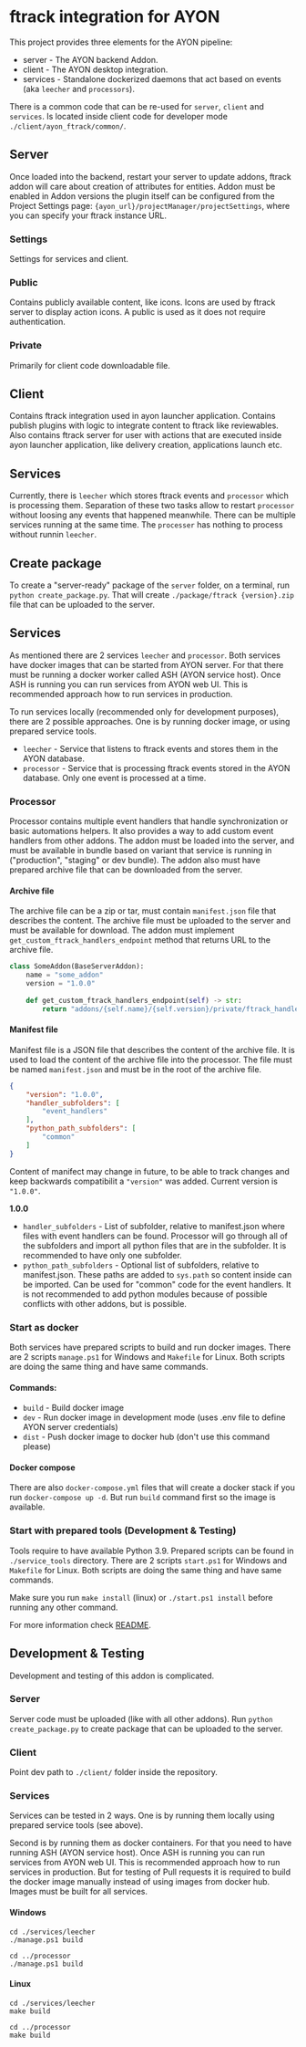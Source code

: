 # ftrack integration for AYON

This project provides three elements for the AYON pipeline:
 * server - The AYON backend Addon.
 * client - The AYON desktop integration.
 * services - Standalone dockerized daemons that act based on events (aka `leecher` and `processors`).

There is a common code that can be re-used for `server`, `client` and `services`. Is located inside client code for developer mode `./client/ayon_ftrack/common/`.

## Server
Once loaded into the backend, restart your server to update addons, ftrack addon will care about creation of attributes for entities. Addon must be enabled in Addon versions the plugin itself can be configured from the Project Settings page: `{ayon_url}/projectManager/projectSettings`, where you can specify your ftrack instance URL.

### Settings
Settings for services and client.

### Public
Contains publicly available content, like icons. Icons are used by ftrack server to display action icons. A public is used as it does not require authentication.

### Private
Primarily for client code downloadable file.

## Client
Contains ftrack integration used in ayon launcher application. Contains publish plugins with logic to integrate content to ftrack like reviewables. Also contains ftrack server for user with actions that are executed inside ayon launcher application, like delivery creation, applications launch etc.

## Services
Currently, there is `leecher` which stores ftrack events and `processor` which is processing them. Separation of these two tasks allow to restart `processor` without loosing any events that happened meanwhile. There can be multiple services running at the same time. The `processer` has nothing to process without runnin `leecher`.

## Create package
To create a "server-ready" package of the `server` folder, on a terminal, run `python create_package.py`. That will create `./package/ftrack {version}.zip` file that can be uploaded to the server.

## Services
As mentioned there are 2 services `leecher` and `processor`. Both services have docker images that can be started from AYON server. For that there must be running a docker worker called ASH (AYON service host). Once ASH is running you can run services from AYON web UI. This is recommended approach how to run services in production.

To run services locally (recommended only for development purposes), there are 2 possible approaches. One is by running docker image, or using prepared service tools.

- `leecher` - Service that listens to ftrack events and stores them in the AYON database.
- `processor` - Service that is processing ftrack events stored in the AYON database. Only one event is processed at a time.

### Processor
Processor contains multiple event handlers that handle synchronization or basic automations helpers. It also provides a way to add custom event handlers from other addons. The addon must be loaded into the server, and must be available in bundle based on variant that service is running in ("production", "staging" or dev bundle).
The addon also must have prepared archive file that can be downloaded from the server.

#### Archive file
The archive file can be a zip or tar, must contain `manifest.json` file that describes the content. The archive file must be uploaded to the server and must be available for download. The addon must implement `get_custom_ftrack_handlers_endpoint` method that returns URL to the archive file.

```python
class SomeAddon(BaseServerAddon):
    name = "some_addon"
    version = "1.0.0"
    
    def get_custom_ftrack_handlers_endpoint(self) -> str:
        return "addons/{self.name}/{self.version}/private/ftrack_handlers.tar.gz"
```

#### Manifest file
Manifest file is a JSON file that describes the content of the archive file. It is used to load the content of the archive file into the processor. The file must be named `manifest.json` and must be in the root of the archive file.

```json
{
    "version": "1.0.0",
    "handler_subfolders": [
        "event_handlers"
    ],
    "python_path_subfolders": [
        "common"
    ]
}
```
Content of manifect may change in future, to be able to track changes and keep backwards compatibilit a `"version"` was added. Current version is `"1.0.0"`.

<b>1.0.0</b>
- `handler_subfolders` - List of subfolder, relative to manifest.json where files with event handlers can be found. Processor will go through all of the subfolders and import all python files that are in the subfolder. It is recommended to have only one subfolder.
- `python_path_subfolders` - Optional list of subfolders, relative to manifest.json. These paths are added to `sys.path` so content inside can be imported. Can be used for "common" code for the event handlers. It is not recommended to add python modules because of possible conflicts with other addons, but is possible.


### Start as docker
Both services have prepared scripts to build and run docker images. There are 2 scripts `manage.ps1` for Windows and `Makefile` for Linux. Both scripts are doing the same thing and have same commands.

#### Commands:
- `build` - Build docker image
- `dev` - Run docker image in development mode (uses .env file to define AYON server credentials)
- `dist` - Push docker image to docker hub (don't use this command please)

#### Docker compose
There are also `docker-compose.yml` files that will create a docker stack if you run `docker-compose up -d`. But run `build` command first so the image is available. 

### Start with prepared tools (Development & Testing)
Tools require to have available Python 3.9. Prepared scripts can be found in `./service_tools` directory. There are 2 scripts `start.ps1` for Windows and `Makefile` for Linux. Both scripts are doing the same thing and have same commands.

Make sure you run `make install` (linux) or `./start.ps1 install` before running any other command.

For more information check [README](service_tools/README.md).

## Development & Testing
Development and testing of this addon is complicated.

### Server
Server code must be uploaded (like with all other addons). Run `python create_package.py` to create package that can be uploaded to the server.

### Client
Point dev path to `./client/` folder inside the repository.

### Services
Services can be tested in 2 ways. One is by running them locally using prepared service tools (see above).

Second is by running them as docker containers. For that you need to have running ASH (AYON service host). Once ASH is running you can run services from AYON web UI. This is recommended approach how to run services in production. But for testing of Pull requests it is required to build the docker image manually instead of using images from docker hub.
Images must be built for all services.

#### Windows
```shell
cd ./services/leecher
./manage.ps1 build

cd ../processor
./manage.ps1 build
```

#### Linux
```shell
cd ./services/leecher
make build

cd ../processor
make build
```
